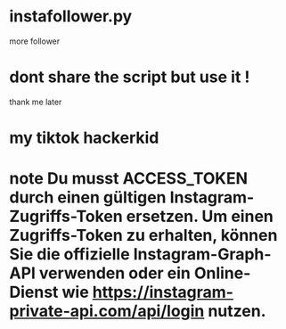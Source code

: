 # instafollower.py
more follower
 # dont share the script but use it !
 thank me later
 # my tiktok hackerkid

# note Du musst ACCESS_TOKEN durch einen gültigen Instagram-Zugriffs-Token ersetzen. Um einen Zugriffs-Token zu erhalten, können Sie die offizielle Instagram-Graph-API verwenden oder ein Online-Dienst wie https://instagram-private-api.com/api/login nutzen.
